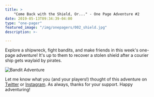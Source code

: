 ```yaml
---
title: >
    "Come Back with the Shield, Or..." - One Page Adventure #2
date: 2019-05-13T09:34:39-04:00
type: "one-pager"
featured_image: "/img/onepagers/002_shield.jpg"
description: >-

---
```


Explore a shipwreck, fight bandits, and make friends in this week's one-page adventure! It's up to them to recover a stolen shield after a courier ship gets waylaid by pirates.

<img src="/img/onepagers/002_shield.jpg" alt="Bandit Adventure" />

Let me know what you (and your players!) thought of this adventure on
[Twitter](https://twitter.com/ArcticSquall) or [Instagram](https://instagram.com/ArcticSquall).
As always, thanks for your support. Happy adventuring!
